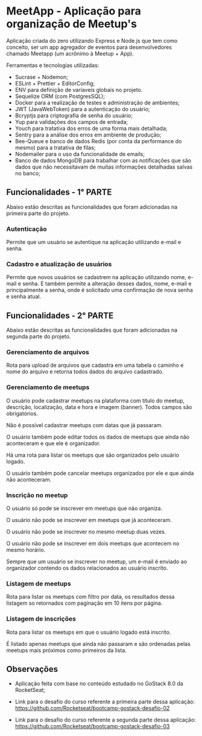 # MeetApp - Aplicação para organização de Meetup's

Aplicação criada do zero utilizando Express e Node.js que tem como conceito, ser um app agregador de eventos para desenvolvedores chamado Meetapp (um acrônimo à Meetup + App).

Ferramentas e tecnologias utilizadas: 

- Sucrase + Nodemon;
- ESLint + Prettier + EditorConfig;
- ENV para definição de variaveis globais no projeto.
- Sequelize ORM (com PostgresSQL);
- Docker para a realização de testes e administração de ambientes;
- JWT (JavaWebToken) para a autenticação do usuário;
- Bcryptjs para criptografia de senha do usuário;
- Yup para validações dos campos de entrada;
- Youch para tratativa dos erros de uma forma mais detalhada;
- Sentry para a análise dos erros em ambiente de produção;
- Bee-Queue e banco de dados Redis (por conta da performance do mesmo) para a tratativa de filas;
- Nodemailer para o uso da funcionalidade de emails;
- Banco de dados MongoDB para trabalhar com as notificações que são dados que não necessitavam de muitas informações detalhadas salvas no banco;

## Funcionalidades - 1° PARTE

Abaixo estão descritas as funcionalidades que foram adicionadas na primeira parte do projeto.

### Autenticação

Permite que um usuário se autentique na aplicação utilizando e-mail e senha.

### Cadastro e atualização de usuários

Permite que novos usuários se cadastrem na aplicação utilizando nome, e-mail e senha. 
E também permite a alteração desses dados, nome, e-mail e principalmente a senha, onde é solicitado uma confirmação de nova senha e senha atual.

## Funcionalidades - 2° PARTE

Abaixo estão descritas as funcionalidades que foram adicionadas na segunda parte do projeto.

### Gerenciamento de arquivos

Rota para upload de arquivos que cadastra em uma tabela o caminho e nome do arquivo e retorna todos dados do arquivo cadastrado.

### Gerenciamento de meetups

O usuário pode cadastrar meetups na plataforma com título do meetup, descrição, localização, data e hora e imagem (banner). Todos campos são obrigatórios.

Não é possível cadastrar meetups com datas que já passaram.

O usuário também pode editar todos os dados de meetups que ainda não aconteceram e que ele é organizador.

Há uma rota para listar os meetups que são organizados pelo usuário logado.

O usuário também pode cancelar meetups organizados por ele e que ainda não aconteceram. 

### Inscrição no meetup

O usuário só pode se inscrever em meetups que não organiza.

O usuário não pode se inscrever em meetups que já aconteceram.

O usuário não pode se inscrever no mesmo meetup duas vezes.

O usuário não pode se inscrever em dois meetups que acontecem no mesmo horário.

Sempre que um usuário se inscrever no meetup, um e-mail é enviado ao organizador contendo os dados relacionados ao usuário inscrito.

### Listagem de meetups

Rota para listar os meetups com filtro por data, os resultados dessa listagem so retornados com paginação em 10 itens por página.

### Listagem de inscrições

Rota para listar os meetups em que o usuário logado está inscrito.

É listado apenas meetups que ainda não passaram e são ordenadas pelas meetups mais próximos como primeiros da lista.

## Observações

- Aplicação feita com base no conteúdo estudado no GoStack 8.0 da RocketSeat;
- Link para o desafio do curso referente a primeira parte dessa aplicação: <https://github.com/Rocketseat/bootcamp-gostack-desafio-02>

- Link para o desafio do curso referente a segunda parte dessa aplicação: <https://github.com/Rocketseat/bootcamp-gostack-desafio-03>
